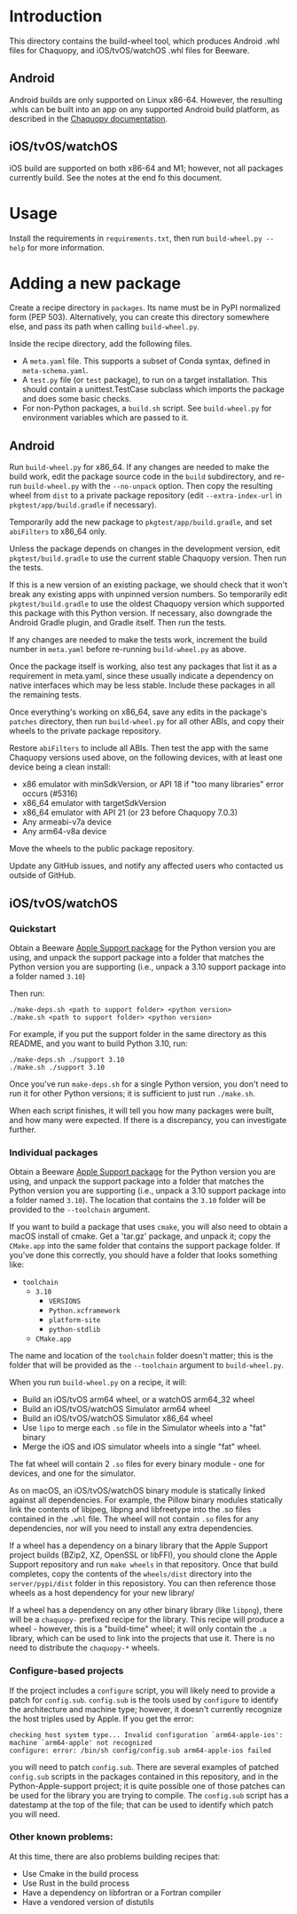 # Introduction

This directory contains the build-wheel tool, which produces Android .whl files for Chaquopy,
and iOS/tvOS/watchOS .whl files for Beeware.

## Android

Android builds are only supported on Linux x86-64. However, the resulting .whls can be built
into an app on any supported Android build platform, as described in the [Chaquopy
documentation](https://chaquo.com/chaquopy/doc/current/android.html#requirements).

## iOS/tvOS/watchOS

iOS build are supported on both x86-64 and M1; however, not all packages currently build.
See the notes at the end fo this document.

# Usage

Install the requirements in `requirements.txt`, then run `build-wheel.py --help` for more
information.

# Adding a new package

Create a recipe directory in `packages`. Its name must be in PyPI normalized form (PEP 503).
Alternatively, you can create this directory somewhere else, and pass its path when calling
`build-wheel.py`.

Inside the recipe directory, add the following files.

* A `meta.yaml` file. This supports a subset of Conda syntax, defined in `meta-schema.yaml`.
* A `test.py` file (or `test` package), to run on a target installation. This should contain a
  unittest.TestCase subclass which imports the package and does some basic checks.
* For non-Python packages, a `build.sh` script. See `build-wheel.py` for environment variables
  which are passed to it.

## Android

Run `build-wheel.py` for x86_64. If any changes are needed to make the build work, edit the
package source code in the `build` subdirectory, and re-run `build-wheel.py` with the
`--no-unpack` option. Then copy the resulting wheel from `dist` to a private package repository
(edit `--extra-index-url` in `pkgtest/app/build.gradle` if necessary).

Temporarily add the new package to `pkgtest/app/build.gradle`, and set `abiFilters` to
x86_64 only.

Unless the package depends on changes in the development version, edit `pkgtest/build.gradle`
to use the current stable Chaquopy version. Then run the tests.

If this is a new version of an existing package, we should check that it won't break any
existing apps with unpinned version numbers. So temporarily edit `pkgtest/build.gradle` to
use the oldest Chaquopy version which supported this package with this Python version. If
necessary, also downgrade the Android Gradle plugin, and Gradle itself. Then run the tests.

If any changes are needed to make the tests work, increment the build number in `meta.yaml`
before re-running `build-wheel.py` as above.

Once the package itself is working, also test any packages that list it as a requirement in
meta.yaml, since these usually indicate a dependency on native interfaces which may be less
stable. Include these packages in all the remaining tests.

Once everything's working on x86_64, save any edits in the package's `patches` directory,
then run `build-wheel.py` for all other ABIs, and copy their wheels to the private package
repository.

Restore `abiFilters` to include all ABIs. Then test the app with the same Chaquopy versions
used above, on the following devices, with at least one device being a clean install:

* x86 emulator with minSdkVersion, or API 18 if "too many libraries" error occurs (#5316)
* x86_64 emulator with targetSdkVersion
* x86_64 emulator with API 21 (or 23 before Chaquopy 7.0.3)
* Any armeabi-v7a device
* Any arm64-v8a device

Move the wheels to the public package repository.

Update any GitHub issues, and notify any affected users who contacted us outside of GitHub.

## iOS/tvOS/watchOS

### Quickstart

Obtain a Beeware [Apple Support
package](https://github.com/beeware/Python-Apple-support) for the Python version
you are using, and unpack the support package into a folder that matches the Python
version you are supporting (i.e., unpack a 3.10 support package into a folder named
`3.10`)

Then run:

    ./make-deps.sh <path to support folder> <python version>
    ./make.sh <path to support folder> <python version>

For example, if you put the support folder in the same directory as this README, and
you want to build Python 3.10, run:

    ./make-deps.sh ./support 3.10
    ./make.sh ./support 3.10

Once you've run `make-deps.sh` for a single Python version, you don't need to run it
for other Python versions; it is sufficient to just run `./make.sh`.

When each script finishes, it will tell you how many packages were built, and how
many were expected. If there is a discrepancy, you can investigate further.

### Individual packages

Obtain a Beeware [Apple Support
package](https://github.com/beeware/Python-Apple-support) for the Python version
you are using, and unpack the support package into a folder that matches the Python
version you are supporting (i.e., unpack a 3.10 support package into a folder named
`3.10`). The location that contains the `3.10` folder will be provided to the
`--toolchain` argument.

If you want to build a package that uses `cmake`, you will also need to obtain
a macOS install of cmake. Get a 'tar.gz' package, and unpack it; copy the `CMake.app`
into the same folder that contains the support package folder. If you've done this
correctly, you should have a folder that looks something like:

  - `toolchain`
    - `3.10`
      - `VERSIONS`
      - `Python.xcframework`
      - `platform-site`
      - `python-stdlib`
    - `CMake.app`

The name and location of the `toolchain` folder doesn't matter; this is the folder
that will be provided as the `--toolchain` argument to `build-wheel.py`.

When you run `build-wheel.py` on a recipe, it will:

* Build an iOS/tvOS arm64 wheel, or a watchOS arm64_32 wheel
* Build an iOS/tvOS/watchOS Simulator arm64 wheel
* Build an iOS/tvOS/watchOS Simulator x86_64 wheel
* Use `lipo` to merge each `.so` file in the Simulator wheels into a "fat" binary
* Merge the iOS and iOS simulator wheels into a single "fat" wheel.

The fat wheel will contain 2 `.so` files for every binary module - one for
devices, and one for the simulator.

As on macOS, an iOS/tvOS/watchOS binary module is statically linked against all
dependencies. For example, the Pillow binary modules statically link the
contents of libjpeg, libpng and libfreetype into the .so files contained in the
`.whl` file. The wheel will not contain `.so` files for any dependencies, nor
will you need to install any extra dependencies.

If a wheel has a dependency on a binary library that the Apple Support project
builds (BZip2, XZ, OpenSSL or libFFI), you should clone the Apple Support repository
and run `make wheels` in that repository. Once that build completes, copy the
contents of the `wheels/dist` directory into the `server/pypi/dist` folder in
this reposistory. You can then reference those wheels as a host dependency for
your new library/

If a wheel has a dependency on any other binary library (like `libpng`), there
will be a `chaquopy-` prefixed recipe for the library. This recipe will produce
a wheel - however, this is a "build-time" wheel; it will only contain the `.a`
library, which can be used to link into the projects that use it. There is no
need to distribute the `chaquopy-*` wheels.

### Configure-based projects

If the project includes a `configure` script, you will likely need to provide
a patch for `config.sub`. `config.sub` is the tools used by `configure` to identify
the architecture and machine type; however, it doesn't currently recognize the
host triples used by Apple. If you get the error:

    checking host system type... Invalid configuration `arm64-apple-ios': machine `arm64-apple' not recognized
    configure: error: /bin/sh config/config.sub arm64-apple-ios failed

you will need to patch `config.sub`. There are several examples of patched
`config.sub` scripts in the packages contained in this repository, and in the
Python-Apple-support project; it is quite possible one of those patches can be
used for the library you are trying to compile. The `config.sub` script has
a datestamp at the top of the file; that can be used to identify which patch
you will need.

### Other known problems:

At this time, there are also problems building recipes that:

* Use Cmake in the build process
* Use Rust in the build process
* Have a dependency on libfortran or a Fortran compiler
* Have a vendored version of distutils
